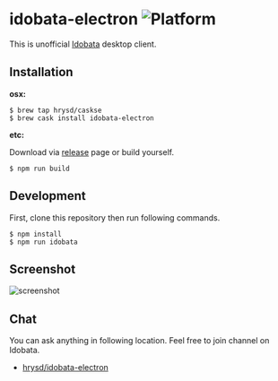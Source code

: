 # idobata-electron ![Platform](https://img.shields.io/badge/platform-macOS-lightgrey.svg)

This is unofficial [Idobata](https://idobata.io) desktop client.



## Installation

**osx:**

```
$ brew tap hrysd/caskse
$ brew cask install idobata-electron
```

**etc:**

Download via [release](https://github.com/hrysd/idobata-electron/releases) page or build yourself.

```
$ npm run build
```

## Development

First, clone this repository then run following commands.

```
$ npm install
$ npm run idobata
```

## Screenshot

![screenshot](https://cloud.githubusercontent.com/assets/1663465/10850515/750a32ec-7f69-11e5-9f7f-8291825d23d9.png)

## Chat

You can ask anything in following location. Feel free to join channel on Idobata.

- [hrysd/idobata-electron](https://idobata.io/organizations/hrysd/rooms/idobata-electron/join_request/9cf85b5d-ab34-4b02-b3b6-bcf8c34405db)
